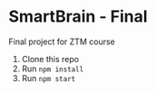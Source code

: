 # SmartBrain - Final 
Final project for ZTM course


1. Clone this repo
2. Run `npm install`
3. Run `npm start`



